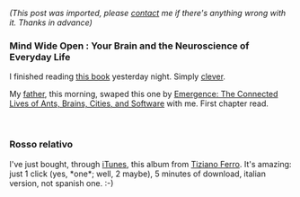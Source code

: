 *(This post was imported, please [contact](/#/contact) me if there's anything wrong with it. Thanks in advance)*

<div class="entry-body">
<h3>Mind Wide Open : Your Brain and the Neuroscience of Everyday Life</h3>
<p>
	I finished reading <a href="http://www.amazon.com/exec/obidos/ASIN/0743241665/stevenberlinj-20">this book</a> yesterday night. Simply <a href="http://www.stevenberlinjohnson.com/">clever</a>.
</p>
<p>
	My <a href="http://www.joseantoniocobena.com/">father</a>, this morning, swaped this one by <a href="http://www.amazon.com/exec/obidos/ASIN/0684868768/stevenberlinj-20">Emergence: The Connected Lives of Ants, Brains, Cities, and Software</a> with me. First chapter read.
</p>
<br />
<h3>Rosso relativo</h3>
<p>
	I've just bought, through <a href="http://www.apple.com/itunes/">iTunes</a>, this album from <a href="http://www.tizianoferro.com/">Tiziano Ferro</a>. It's amazing: just 1 click (yes, *one*; well, 2 maybe), 5 minutes of download, italian version, not spanish one. :-)
</p>

</div>
